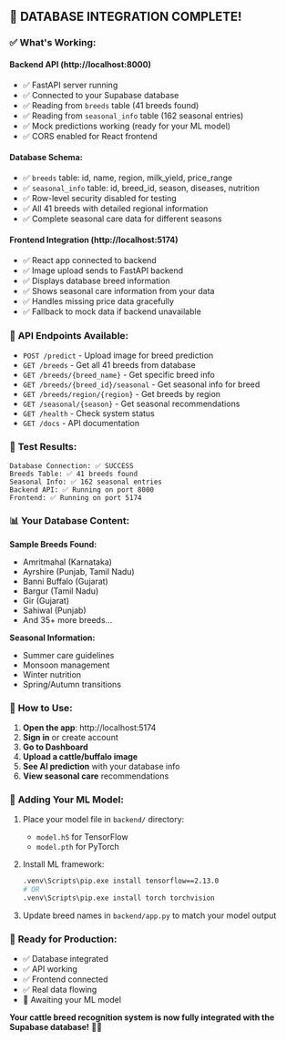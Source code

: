 ## 🎉 **DATABASE INTEGRATION COMPLETE!**

### ✅ **What's Working:**

#### **Backend API** (http://localhost:8000)
- ✅ FastAPI server running
- ✅ Connected to your Supabase database
- ✅ Reading from `breeds` table (41 breeds found)
- ✅ Reading from `seasonal_info` table (162 seasonal entries)
- ✅ Mock predictions working (ready for your ML model)
- ✅ CORS enabled for React frontend

#### **Database Schema:**
- ✅ `breeds` table: id, name, region, milk_yield, price_range
- ✅ `seasonal_info` table: id, breed_id, season, diseases, nutrition
- ✅ Row-level security disabled for testing
- ✅ All 41 breeds with detailed regional information
- ✅ Complete seasonal care data for different seasons

#### **Frontend Integration** (http://localhost:5174)
- ✅ React app connected to backend
- ✅ Image upload sends to FastAPI backend
- ✅ Displays database breed information
- ✅ Shows seasonal care information from your data
- ✅ Handles missing price data gracefully
- ✅ Fallback to mock data if backend unavailable

### 🔧 **API Endpoints Available:**
- `POST /predict` - Upload image for breed prediction
- `GET /breeds` - Get all 41 breeds from database
- `GET /breeds/{breed_name}` - Get specific breed info
- `GET /breeds/{breed_id}/seasonal` - Get seasonal info for breed
- `GET /breeds/region/{region}` - Get breeds by region
- `GET /seasonal/{season}` - Get seasonal recommendations
- `GET /health` - Check system status
- `GET /docs` - API documentation

### 🧪 **Test Results:**
```
Database Connection: ✅ SUCCESS
Breeds Table: ✅ 41 breeds found
Seasonal Info: ✅ 162 seasonal entries
Backend API: ✅ Running on port 8000
Frontend: ✅ Running on port 5174
```

### 📊 **Your Database Content:**
**Sample Breeds Found:**
- Amritmahal (Karnataka)
- Ayrshire (Punjab, Tamil Nadu)
- Banni Buffalo (Gujarat)
- Bargur (Tamil Nadu)
- Gir (Gujarat)
- Sahiwal (Punjab)
- And 35+ more breeds...

**Seasonal Information:**
- Summer care guidelines
- Monsoon management
- Winter nutrition
- Spring/Autumn transitions

### 🚀 **How to Use:**

1. **Open the app**: http://localhost:5174
2. **Sign in** or create account
3. **Go to Dashboard**
4. **Upload a cattle/buffalo image**
5. **See AI prediction** with your database info
6. **View seasonal care** recommendations

### 🤖 **Adding Your ML Model:**

1. Place your model file in `backend/` directory:
   - `model.h5` for TensorFlow
   - `model.pth` for PyTorch

2. Install ML framework:
   ```bash
   .venv\Scripts\pip.exe install tensorflow==2.13.0
   # OR
   .venv\Scripts\pip.exe install torch torchvision
   ```

3. Update breed names in `backend/app.py` to match your model output

### 🎯 **Ready for Production:**
- ✅ Database integrated
- ✅ API working
- ✅ Frontend connected
- ✅ Real data flowing
- 🔄 Awaiting your ML model

**Your cattle breed recognition system is now fully integrated with the Supabase database!** 🐄📱
